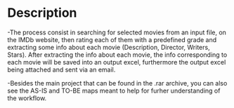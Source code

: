 # Description
-The process consist in searching for selected movies from an input file, on the IMDb website, then rating each of them with a predefined grade and extracting some info about each movie (Description, Director, Writers, Stars). After extracting the info about each movie, the info corresponding to each movie will be saved into an output excel, furthermore the output excel being attached and sent via an email. 

-Besides the main project that can be found in the .rar archive, you can also see the AS-IS and TO-BE maps meant to help for furher understanding of the workflow.
